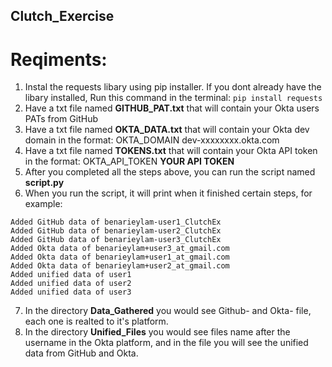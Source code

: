## Clutch_Exercise

# Reqiments:
1. Instal the requests libary using pip installer. If you dont already have the libary installed, Run this command in the terminal: ```pip install requests```
2. Have a txt file named **GITHUB_PAT.txt** that will contain your Okta users PATs from GitHub
3. Have a txt file named **OKTA_DATA.txt** that will contain your Okta dev domain in the format: OKTA_DOMAIN dev-xxxxxxxx.okta.com
4. Have a txt file named **TOKENS.txt** that will contain your Okta API token in the format: OKTA_API_TOKEN **YOUR API TOKEN**
5. After you completed all the steps above, you can run the script named **script.py**
6. When you run the script, it will print when it finished certain steps, for example:
```
Added GitHub data of benarieylam-user1_ClutchEx
Added GitHub data of benarieylam-user2_ClutchEx
Added GitHub data of benarieylam-user3_ClutchEx
Added Okta data of benarieylam+user3_at_gmail.com
Added Okta data of benarieylam+user1_at_gmail.com
Added Okta data of benarieylam+user2_at_gmail.com
Added unified data of user1
Added unified data of user2
Added unified data of user3
```
7. In the directory **Data_Gathered** you would see Github- and Okta- file, each one is realted to it's platform.
8. In the directory **Unified_Files** you would see files name after the username in the Okta platform, and in the file you will see the unified data from GitHub and Okta.
